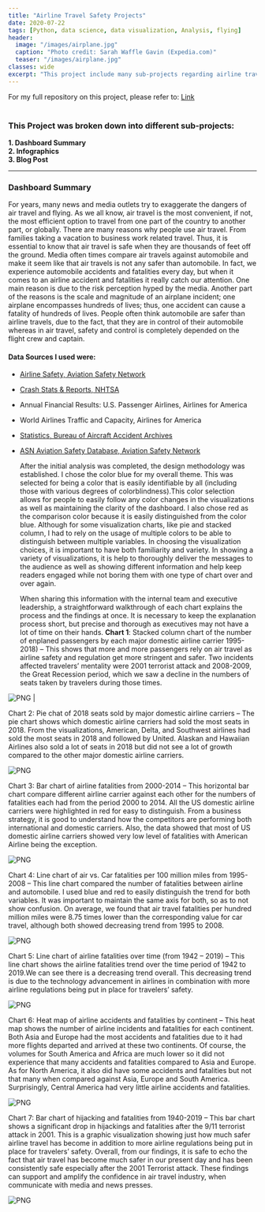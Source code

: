 ```yaml
---
title: "Airline Travel Safety Projects"
date: 2020-07-22
tags: [Python, data science, data visualization, Analysis, flying]
header:
  image: "/images/airplane.jpg"
  caption: "Photo credit: Sarah Waffle Gavin (Expedia.com)"
  teaser: "/images/airplane.jpg"
classes: wide
excerpt: "This project include many sub-projects regarding airline travel safety" 
---
```


For my full repository on this project, please refer to: [Link](https://github.com/thanhnguyenduong/DSC640_Airline_Travel_Safety_Projects)   
<br>
### This Project was broken down into different sub-projects:   
**1. Dashboard Summary**  
**2. Infographics**    
**3. Blog Post**   

************************************

### Dashboard Summary

For years, many news and media outlets try to exaggerate the dangers of air travel and flying. As we all know, air travel is the most convenient, if not, the most efficient option to travel from one part of the country to another part, or globally. There are many reasons why people use air travel. From families taking a vacation to business work related travel. Thus, it is essential to know that air travel is safe when they are thousands of feet off the ground. Media often times compare air travels against automobile and make it seem like that air travels is not any safer than automobile. In fact, we experience automobile accidents and fatalities every day, but when it comes to an airline accident and fatalities it really catch our attention. One main reason is due to the risk perception hyped by the media. Another part of the reasons is the scale and magnitude of an airplane incident; one airplane encompasses hundreds of lives; thus, one accident can cause a fatality of hundreds of lives. People often think automobile are safer than airline travels, due to the fact, that they are in control of their automobile whereas in air travel, safety and control is completely depended on the flight crew and captain.  

#### Data Sources I used were:
* [Airline Safety, Aviation Safety Network](github.com/fivethirtyeight/data/tree/master/airline-safety)    
* [Crash Stats & Reports, NHTSA](one.nhtsa.gov/Data)  
* Annual Financial Results: U.S. Passenger Airlines, Airlines for America
* World Airlines Traffic and Capacity, Airlines for America
* [Statistics, Bureau of Aircraft Accident Archives](www.baaa-acro.com/statistics)
* [ASN Aviation Safety Database, Aviation Safety Network](aviation-safety.net/database)  

  After the initial analysis was completed, the design methodology was established. I chose the color blue for my overall theme. This was selected for being a color that is easily identifiable by all (including those with various degrees of colorblindness).This color selection allows for people to easily follow any color changes in the visualizations as well as maintaining the clarity of the dashboard. I also chose red as the comparison color because it is easily distinguished from the color blue. Although for some visualization charts, like pie and stacked column, I had to rely on the usage of multiple colors to be able to distinguish between multiple variables. In choosing the visualization choices, it is important to have both familiarity and variety. In showing a variety of visualizations, it is help to thoroughly deliver the messages to the audience as well as showing different information and help keep readers engaged while not boring them with one type of chart over and over again.  
  
  When sharing this information with the internal team and executive leadership, a straightforward walkthrough of each chart explains the process and the findings at once. It is necessary to keep the explanation process short, but precise and thorough as executives may not have a lot of time on their hands.
**Chart 1**: Stacked column chart of the number of enplaned passengers by each major domestic airline carrier 1995-2018) – This shows that more and more passengers rely on air travel as airline safety and regulation get more stringent and safer. Two incidents affected travelers’ mentality were 2001 terrorist attack and 2008-2009, the Great Recession period, which we saw a decline in the numbers of seats taken by travelers during those times.  

![PNG](/images/airline/a_1.png)   | 
   

Chart 2: Pie chat of 2018 seats sold by major domestic airline carriers – The pie chart shows which domestic airline carriers had sold the most seats in 2018. From the visualizations, American, Delta, and Southwest airlines had sold the most seats in 2018 and followed by United. Alaskan and Hawaiian Airlines also sold a lot of seats in 2018 but did not see a lot of growth compared to the other major domestic airline carriers.  

![PNG](/images/airline/a_2.png)   


Chart 3: Bar chart of airline fatalities from 2000-2014 – This horizontal bar chart compare different airline carrier against each other for the numbers of fatalities each had from the period 2000 to 2014. All the US domestic airline carriers were highlighted in red for easy to distinguish. From a business strategy, it is good to understand how the competitors are performing both international and domestic carriers. Also, the data showed that most of US domestic airline carriers showed very low level of fatalities with American Airline being the exception.  

![PNG](/images/airline/a_3.png)   


Chart 4: Line chart of air vs. Car fatalities per 100 million miles from 1995-2008 – This line chart compared the number of fatalities between airline and automobile. I used blue and red to easily distinguish the trend for both variables. It was important to maintain the same axis for both, so as to not show confusion. On average, we found that air travel fatalities per hundred million miles were 8.75 times lower than the corresponding value for car travel, although both showed decreasing trend from 1995 to 2008.  

![PNG](/images/airline/a_4.png)  


Chart 5: Line chart of airline fatalities over time (from 1942 – 2019) – This line chart shows the airline fatalities trend over the time period of 1942 to 2019.We can see there is a decreasing trend overall. This decreasing trend is due to the technology advancement in airlines in combination with more airline regulations being put in place for travelers’ safety.  

![PNG](/images/airline/a_5.png)  


Chart 6: Heat map of airline accidents and fatalities by continent – This heat map shows the number of airline incidents and fatalities for each continent. Both Asia and Europe had the most accidents and fatalities due to it had more flights departed and arrived at these two continents. Of course, the volumes for South America and Africa are much lower so it did not experience that many accidents and fatalities compared to Asia and Europe. As for North America, it also did have some accidents and fatalities but not that many when compared against Asia, Europe and South America. Surprisingly, Central America had very little airline accidents and fatalities.  

![PNG](/images/airline/a_6.png)   


Chart 7: Bar chart of hijacking and fatalities from 1940-2019 – This bar chart shows a significant drop in hijackings and fatalities after the 9/11 terrorist attack in 2001. This is a graphic visualization showing just how much safer airline travel has become in addition to more airline regulations being put in place for travelers’ safety.
Overall, from our findings, it is safe to echo the fact that air travel has become much safer in our present day and has been consistently safe especially after the 2001
Terrorist attack. These findings can support and amplify the confidence in air travel industry, when communicate with media and news presses.  

![PNG](/images/airline/a_7.png)   


